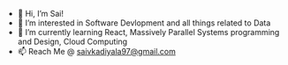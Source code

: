 - 👋 Hi, I’m Sai!
- 👀 I’m interested in Software Devlopment and all things related to Data
- 🌱 I’m currently learning React, Massively Parallel Systems programming and Design, Cloud Computing
- 📫 Reach Me @ saivkadiyala97@gmail.com

<!---
saivk7/saivk7 is a ✨ special ✨ repository because its `README.md` (this file) appears on your GitHub profile.
You can click the Preview link to take a look at your changes.
--->
